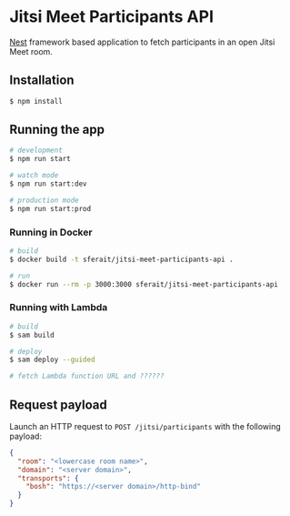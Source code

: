 # Jitsi Meet Participants API

[Nest](https://github.com/nestjs/nest) framework based application to fetch participants in an open Jitsi Meet room.

## Installation

```bash
$ npm install
```

## Running the app

```bash
# development
$ npm run start

# watch mode
$ npm run start:dev

# production mode
$ npm run start:prod
```

### Running in Docker

```bash
# build
$ docker build -t sferait/jitsi-meet-participants-api .

# run
$ docker run --rm -p 3000:3000 sferait/jitsi-meet-participants-api
```

### Running with Lambda

```bash
# build
$ sam build

# deploy
$ sam deploy --guided

# fetch Lambda function URL and ??????
```

## Request payload

Launch an HTTP request to `POST /jitsi/participants` with the following payload:

```json
{
  "room": "<lowercase room name>",
  "domain": "<server domain>",
  "transports": {
    "bosh": "https://<server domain>/http-bind"
  }
}
```
